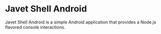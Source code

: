# Javet Shell Android

Javet Shell Android is a simple Android application that provides a Node.js flavored console interactions.
